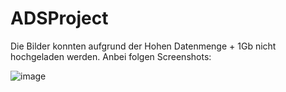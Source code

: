 # ADSProject
Die Bilder konnten aufgrund der Hohen Datenmenge + 1Gb nicht hochgeladen werden. 
Anbei folgen Screenshots:

![image](https://user-images.githubusercontent.com/38752085/169981255-7abd99f7-d66f-4e1b-b4df-418f534ae4f9.png)

